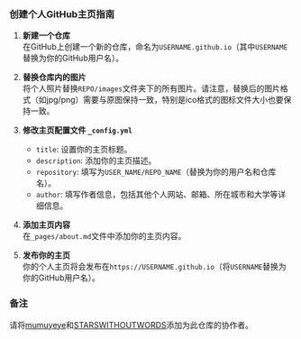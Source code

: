 ### 创建个人GitHub主页指南

1. **新建一个仓库**  
   在GitHub上创建一个新的仓库，命名为`USERNAME.github.io`（其中`USERNAME`替换为你的GitHub用户名）。

2. **替换仓库内的图片**  
   将个人照片替换`REPO/images`文件夹下的所有图片。请注意，替换后的图片格式（如jpg/png）需要与原图保持一致，特别是ico格式的图标文件大小也要保持一致。

3. **修改主页配置文件 `_config.yml`**  
   - `title`: 设置你的主页标题。
   - `description`: 添加你的主页描述。
   - `repository`: 填写为`USER_NAME/REPO_NAME`（替换为你的用户名和仓库名）。
   - `author`: 填写作者信息，包括其他个人网站、邮箱、所在城市和大学等详细信息。
   
4. **添加主页内容**  
   在`_pages/about.md`文件中添加你的主页内容。

5. **发布你的主页**  
   你的个人主页将会发布在`https://USERNAME.github.io`（将`USERNAME`替换为你的GitHub用户名）。

### 备注

请将[mumuyeye](https://github.com/mumuyeye)和[STARSWITHOUTWORDS](https://github.com/STARSWITHOUTWORDS)添加为此仓库的协作者。
